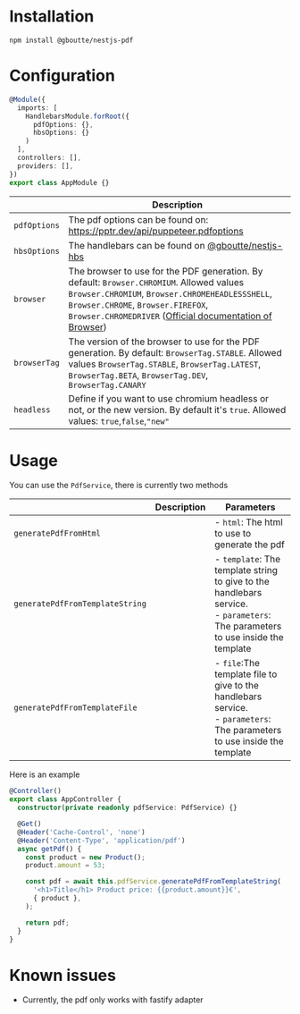 # Installation

```shell
npm install @gboutte/nestjs-pdf
```

# Configuration

```ts
@Module({
  imports: [
    HandlebarsModule.forRoot({
      pdfOptions: {},
      hbsOptions: {}
    )
  ],
  controllers: [],
  providers: [],
})
export class AppModule {}
```
|                    | Description                                                                                                                                                                                                                                                                                    |
|--------------------|------------------------------------------------------------------------------------------------------------------------------------------------------------------------------------------------------------------------------------------------------------------------------------------------|
| `pdfOptions`       | The pdf options can be found on: https://pptr.dev/api/puppeteer.pdfoptions                                                                                                                                                                                                                     |
| `hbsOptions`       | The handlebars can be found on [@gboutte/nestjs-hbs](https://github.com/gboutte/nestjs-hbs)                                                                                                                                                                                                    |                                         |
| `browser` | The browser to use for the PDF generation. By default: `Browser.CHROMIUM`. Allowed values `Browser.CHROMIUM`, `Browser.CHROMEHEADLESSSHELL`, `Browser.CHROME`, `Browser.FIREFOX`, `Browser.CHROMEDRIVER` ([Official documentation of Browser](https://pptr.dev/browsers-api/browsers.browser)) |
| `browserTag` | The version of the browser to use for the PDF generation. By default: `BrowserTag.STABLE`. Allowed values `BrowserTag.STABLE`, `BrowserTag.LATEST`, `BrowserTag.BETA`, `BrowserTag.DEV`, `BrowserTag.CANARY`                                                                                                                                                              |
| `headless`         | Define if you want to use chromium headless or not, or the new version. By default it's `true`. Allowed values: `true`,`false`,`"new"`                                                                                                                                                         |


# Usage



You can use the `PdfService`, there is currently two methods

|            | Description                                                                                                                      | Parameters                                                                                                          |
|------------|----------------------------------------------------------------------------------------------------------------------------------|---------------------------------------------------------------------------------------------------------------------|
| `generatePdfFromHtml` | | - `html`: The html to use to generate the pdf|
| `generatePdfFromTemplateString` | | - `template`: The template string to give to the handlebars service.<br>- `parameters`: The parameters to use inside the template|
| `generatePdfFromTemplateFile` | |- `file`:The template file to give to the handlebars service. <br>- `parameters`: The parameters to use inside the template|

Here is an example 
```ts
@Controller()
export class AppController {
  constructor(private readonly pdfService: PdfService) {}

  @Get()
  @Header('Cache-Control', 'none')
  @Header('Content-Type', 'application/pdf')
  async getPdf() {
    const product = new Product();
    product.amount = 53;

    const pdf = await this.pdfService.generatePdfFromTemplateString(
      '<h1>Title</h1> Product price: {{product.amount}}€',
      { product },
    );

    return pdf;
  }
}
```

# Known issues

- Currently, the pdf only works with fastify adapter